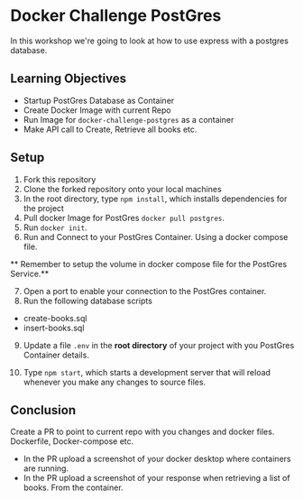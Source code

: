 # Docker Challenge PostGres

In this workshop we're going to look at how to use express with a postgres database.

## Learning Objectives
* Startup PostGres Database as Container
* Create Docker Image with current Repo
* Run Image for `docker-challenge-postgres` as a container
* Make API call to Create, Retrieve all books etc.

## Setup

1. Fork this repository
2. Clone the forked repository onto your local machines
3. In the root directory, type `npm install`, which installs dependencies for the project
4. Pull docker Image for PostGres `docker pull postgres`.
5. Run `docker init`.
6. Run and Connect to your PostGres Container. Using a docker compose file. 

** Remember to setup the volume in docker compose file for the PostGres Service.**

7. Open a port to enable your connection to the PostGres container.
8. Run the following database scripts
  * create-books.sql
  * insert-books.sql

9. Update a file `.env` in the __root directory__ of your project with you PostGres Container details. 

10. Type `npm start`, which starts a development server that will reload whenever you make any changes to source files.

## Conclusion
Create a PR to point to current repo with you changes and docker files. Dockerfile, Docker-compose etc. 
* In the PR upload a screenshot of your docker desktop where containers are running. 
* In the PR upload a screenshot of your response when retrieving a list of books. From the container.